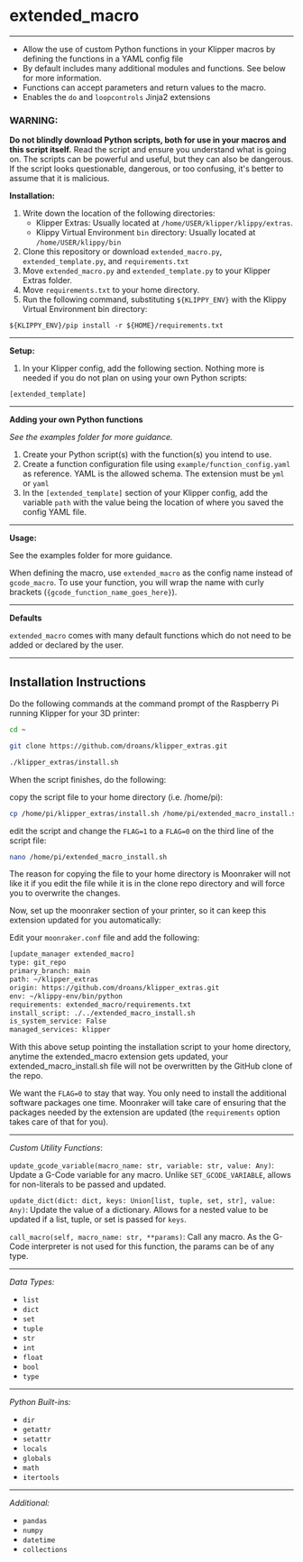 # extended_macro
---
* Allow the use of custom Python functions in your Klipper macros by defining the functions in a YAML config file
* By default includes many additional modules and functions. See below for more information.
* Functions can accept parameters and return values to the macro.
* Enables the `do` and `loopcontrols` Jinja2 extensions

### WARNING:

**Do not blindly download Python scripts, both for use in your macros and this script itself.** Read the script and ensure you understand what is going on. The scripts can be powerful and useful, but they can also be dangerous. If the script looks questionable, dangerous, or too confusing, it's better to assume that it is malicious.

**Installation:**
1. Write down the location of the following directories:
    * Klipper Extras: Usually located at `/home/USER/klipper/klippy/extras`.
    * Klippy Virtual Environment `bin` directory: Usually located at `/home/USER/klippy/bin`
2. Clone this repository or download `extended_macro.py`, `extended_template.py`, and `requirements.txt`
3. Move `extended_macro.py` and `extended_template.py` to your Klipper Extras folder. 
4. Move `requirements.txt` to your home directory.
5. Run the following command, substituting `${KLIPPY_ENV}` with the Klippy Virtual Environment bin directory:

```
${KLIPPY_ENV}/pip install -r ${HOME}/requirements.txt
```

---
**Setup:**

1. In your Klipper config, add the following section. Nothing more is needed if you do not plan on using your own Python scripts:
```
[extended_template]
```

---
**Adding your own Python functions**

*See the examples folder for more guidance.*

1. Create your Python script(s) with the function(s) you intend to use.
2. Create a function configuration file using `example/function_config.yaml` as reference. YAML is the allowed schema. The extension must be `yml` or `yaml`
3. In the `[extended_template]` section of your Klipper config, add the variable `path` with the value being the location of where you saved the config YAML file.

---
**Usage:**

See the examples folder for more guidance.

When defining the macro, use `extended_macro` as the config name instead of `gcode_macro`. To use your function, you will wrap the name with curly brackets (`{gcode_function_name_goes_here}`). 

---
**Defaults**

`extended_macro` comes with many default functions which do not need to be added or declared by the user. 

---

## Installation Instructions

Do the following commands at the command prompt of the Raspberry Pi running Klipper for your 3D printer:

```BASH
cd ~
```

```BASH
git clone https://github.com/droans/klipper_extras.git
```

```BASH
./klipper_extras/install.sh
```

When the script finishes, do the following:

copy the script file to your home directory (i.e. /home/pi):

```BASH
cp /home/pi/klipper_extras/install.sh /home/pi/extended_macro_install.sh

```

edit the script and change the `FLAG=1` to a `FLAG=0` on the third line of the script file:

```BASH
nano /home/pi/extended_macro_install.sh
```

The reason for copying the file to your home directory is Moonraker will not like it if you edit the file while it is in the clone repo directory and will force you to overwrite the changes.

Now, set up the moonraker section of your printer, so it can keep this extension updated for you automatically:

Edit your `moonraker.conf` file and add the following:

```BASH
[update_manager extended_macro]
type: git_repo
primary_branch: main
path: ~/klipper_extras
origin: https://github.com/droans/klipper_extras.git
env: ~/klippy-env/bin/python
requirements: extended_macro/requirements.txt
install_script: ./../extended_macro_install.sh
is_system_service: False
managed_services: klipper
```

With this above setup pointing the installation script to your home directory, anytime the extended_macro extension gets updated, your extended_macro_install.sh file will not be overwritten by the GitHub clone of the repo.

We want the `FLAG=0` to stay that way.  You only need to install the additional software packages one time. Moonraker will take care of ensuring that the packages needed by the extension are updated (the `requirements` option takes care of that for you).

---

*Custom Utility Functions*:

`update_gcode_variable(macro_name: str, variable: str, value: Any)`: Update a G-Code variable for any macro. Unlike `SET_GCODE_VARIABLE`, allows for non-literals to be passed and updated. 

`update_dict(dict: dict, keys: Union[list, tuple, set, str], value: Any)`: Update the value of a dictionary. Allows for a nested value to be updated if a list, tuple, or set is passed for `keys`.

`call_macro(self, macro_name: str, **params)`: Call any macro. As the G-Code interpreter is not used for this function, the params can be of any type.

---

*Data Types:*

* `list`
* `dict`
* `set`
* `tuple`
* `str`
* `int`
* `float`
* `bool`
* `type`
---

*Python Built-ins:*

* `dir`
* `getattr`
* `setattr`
* `locals`
* `globals`
* `math`
* `itertools`
---
*Additional:*
* `pandas`
* `numpy`
* `datetime`
* `collections`
